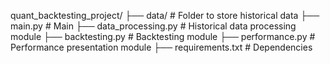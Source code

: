 quant_backtesting_project/
├── data/                # Folder to store historical data
├── main.py              # Main
├── data_processing.py   # Historical data processing module
├── backtesting.py       # Backtesting module
├── performance.py       # Performance presentation module
├── requirements.txt     # Dependencies
